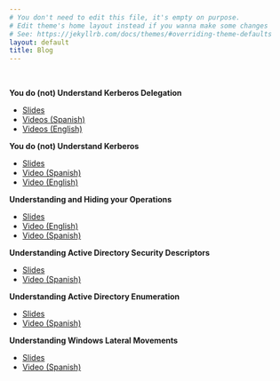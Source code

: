 ```yaml
---
# You don't need to edit this file, it's empty on purpose.
# Edit theme's home layout instead if you wanna make some changes
# See: https://jekyllrb.com/docs/themes/#overriding-theme-defaults
layout: default
title: Blog
---
```

&nbsp;  

**You do (not) Understand Kerberos Delegation**
* [Slides](https://attl4s.github.io/assets/pdf/You_do_(not)_Understand_Kerberos_Delegation.pdf)
* [Videos (Spanish)](https://www.youtube.com/playlist?list=PLwb6et4T42wyK7dfFkKmOP3Tw2ENNkGuY)
* [Videos (English)](https://www.youtube.com/playlist?list=PLwb6et4T42wwlxffjq9-F3KVDNDi9gQFs)

**You do (not) Understand Kerberos**
* [Slides](https://attl4s.github.io/assets/pdf/You_do_(not)_Understand_Kerberos.pdf)
* [Video (Spanish)](https://youtu.be/5uhk2PKkDdw)
* [Video (English)](https://youtu.be/4LDpb1R3Ghg)

**Understanding and Hiding your Operations**
* [Slides](https://attl4s.github.io/assets/pdf/UNDERSTANDING_AND_HIDING_YOUR_OPERATIONS.pdf)
* [Video (English)](https://vimeo.com/502507556)
* [Video (Spanish)](https://www.youtube.com/watch?v=HRrHFmqMGz4&t=4079s)

**Understanding Active Directory Security Descriptors**
* [Slides](https://attl4s.github.io/assets/pdf/Understanding_Active_Directory_Security_Descriptors.pdf)
* [Video (Spanish)](https://www.youtube.com/watch?v=F-aeOLQd6E4)

**Understanding Active Directory Enumeration**
* [Slides](https://attl4s.github.io/assets/pdf/Understanding_Active_Directory_Enumeration.pdf)
* [Video (Spanish)](https://www.youtube.com/watch?v=nTeJcoTReqk)

**Understanding Windows Lateral Movements**
* [Slides](https://attl4s.github.io/assets/pdf/Understanding_Windows_Lateral_Movements.pdf)
* [Video (Spanish)](https://www.youtube.com/watch?v=a3qFsc9ApNs)

